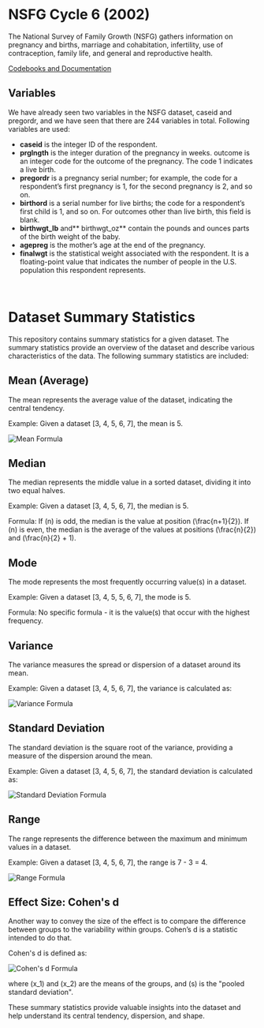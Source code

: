 # NSFG Cycle 6 (2002)
The National Survey of Family Growth (NSFG) gathers information on pregnancy and births, marriage and cohabitation, infertility, use of contraception, family life, and general and reproductive health.

[Codebooks and Documentation](https://www.cdc.gov/nchs/nsfg/nsfg_cycle6.htm)

## Variables

We have already seen two variables in the NSFG dataset, caseid and pregordr, and we have seen that there are 244 variables in total. Following variables are used:

- **caseid** is the integer ID of the respondent.
- **prglngth** is the integer duration of the pregnancy in weeks.
outcome is an integer code for the outcome of the pregnancy. The code 1 indicates a live birth.
- **pregordr** is a pregnancy serial number; for example, the code for a respondent’s first pregnancy is 1, for the second pregnancy is 2, and so on.
- **birthord** is a serial number for live births; the code for a respondent’s first child is 1, and so on. For outcomes other than live birth, this field is blank.
- **birthwgt_lb** and** birthwgt_oz** contain the pounds and ounces parts of the birth weight of the baby.
- **agepreg** is the mother’s age at the end of the pregnancy.
- **finalwgt** is the statistical weight associated with the respondent. It is a floating-point value that indicates the number of people in the U.S. population this respondent represents.

<br>

# Dataset Summary Statistics

This repository contains summary statistics for a given dataset. The summary statistics provide an overview of the dataset and describe various characteristics of the data. The following summary statistics are included:

## Mean (Average)

The mean represents the average value of the dataset, indicating the central tendency.

Example:
Given a dataset [3, 4, 5, 6, 7], the mean is 5.


![Mean Formula](https://latex.codecogs.com/png.latex?\dpi{120}&space;\bg_white&space;\fn_phv&space;\large&space;\text{mean}&space;=&space;\frac{1}{n}\sum_{i=1}^{n}x_i)

## Median

The median represents the middle value in a sorted dataset, dividing it into two equal halves.

Example:
Given a dataset [3, 4, 5, 6, 7], the median is 5.

Formula:
If \(n\) is odd, the median is the value at position \(\frac{n+1}{2}\).
If \(n\) is even, the median is the average of the values at positions \(\frac{n}{2}\) and \(\frac{n}{2} + 1\).

## Mode

The mode represents the most frequently occurring value(s) in a dataset.

Example:
Given a dataset [3, 4, 5, 5, 6, 7], the mode is 5.

Formula:
No specific formula - it is the value(s) that occur with the highest frequency.

## Variance

The variance measures the spread or dispersion of a dataset around its mean.

Example:
Given a dataset [3, 4, 5, 6, 7], the variance is calculated as:

![Variance Formula](https://latex.codecogs.com/png.latex?\dpi{120}&space;\bg_white&space;\fn_phv&space;\large&space;\text{var}&space;=&space;\frac{1}{n}\sum_{i=1}^{n}(x_i-\text{mean})^2)

## Standard Deviation

The standard deviation is the square root of the variance, providing a measure of the dispersion around the mean.

Example:
Given a dataset [3, 4, 5, 6, 7], the standard deviation is calculated as:

![Standard Deviation Formula](https://latex.codecogs.com/png.latex?\dpi{120}&space;\bg_white&space;\fn_phv&space;\large&space;\text{std}&space;=&space;\sqrt{\text{var}})

## Range

The range represents the difference between the maximum and minimum values in a dataset.

Example:
Given a dataset [3, 4, 5, 6, 7], the range is 7 - 3 = 4.


![Range Formula](https://latex.codecogs.com/png.latex?\dpi{120}&space;\bg_white&space;\fn_phv&space;\large&space;\text{range}&space;=&space;\text{max}-\text{min})


## Effect Size: Cohen's d

Another way to convey the size of the effect is to compare the difference between groups to the variability within groups. Cohen’s d is a statistic intended to do that.

Cohen's d is defined as:

![Cohen's d Formula](https://latex.codecogs.com/png.latex?\dpi{120}&space;\bg_white&space;\fn_phv&space;\large&space;d&space;=&space;\frac{{x_1&space;-&space;x_2}}{{s}})

where \(x_1\) and \(x_2\) are the means of the groups, and \(s\) is the "pooled standard deviation".



These summary statistics provide valuable insights into the dataset and help understand its central tendency, dispersion, and shape.


